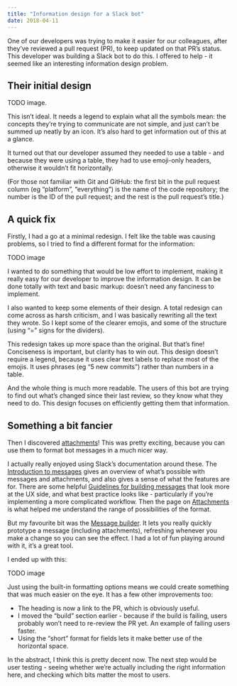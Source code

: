 ```yaml
---
title: "Information design for a Slack bot"
date: 2018-04-11
---
```


One of our developers was trying to make it easier for our colleagues, after they’ve reviewed a pull request (PR), to keep updated on that PR’s status. This developer was building a Slack bot to do this. I offered to help - it seemed like an interesting information design problem.

## Their initial design

TODO image.

This isn’t ideal. It needs a legend to explain what all the symbols mean: the concepts they’re trying to communicate are not simple, and just can’t be summed up neatly by an icon. It’s also hard to get information out of this at a glance.

It turned out that our developer assumed they needed to use a table - and because they were using a table, they had to use emoji-only headers, otherwise it wouldn’t fit horizontally.

(For those not familiar with Git and GitHub: the first bit in the pull request column (eg “platform”, “everything”) is the name of the code repository; the number is the ID of the pull request; and the rest is the pull request’s title.)

## A quick fix

Firstly, I had a go at a minimal redesign. I felt like the table was causing problems, so I tried to find a different format for the information:

TODO image

I wanted to do something that would be low effort to implement, making it really easy for our developer to improve the information design. It can be done totally with text and basic markup: doesn’t need any fanciness to implement.

I also wanted to keep some elements of their design. A total redesign can come across as harsh criticism, and I was basically rewriting all the text they wrote. So I kept some of the clearer emojis, and some of the structure (using “=” signs for the dividers).

This redesign takes up more space than the original. But that’s fine! Conciseness is important, but clarity has to win out. This design doesn’t require a legend, because it uses clear text labels to replace most of the emojis. It uses phrases (eg “5 new commits”) rather than numbers in a table.

And the whole thing is much more readable. The users of this bot are trying to find out what’s changed since their last review, so they know what they need to do. This design focuses on efficiently getting them that information.

## Something a bit fancier

Then I discovered [attachments](https://api.slack.com/docs/message-attachments)! This was pretty exciting, because you can use them to format bot messages in a much nicer way.

I actually really enjoyed using Slack’s documentation around these. The [Introduction to messages](https://api.slack.com/messaging) gives an overview of what’s possible with messages and attachments, and also gives a sense of what the features are for. There are some helpful [Guidelines for building messages](https://api.slack.com/docs/message-guidelines) that look more at the UX side, and what best practice looks like - particularly if you’re implementing a more complicated workflow. Then the page on [Attachments](https://api.slack.com/docs/message-attachments) is what helped me understand the range of possibilities of the format.

But my favourite bit was the [Message builder](https://api.slack.com/docs/messages/builder?msg=%7B%22text%22%3A%22I%20am%20a%20test%20message%20http%3A%2F%2Fslack.com%22%2C%22attachments%22%3A%5B%7B%22text%22%3A%22And%20here%E2%80%99s%20an%20attachment!%22%7D%5D%7D). It lets you really quickly prototype a message (including attachments), refreshing whenever you make a change so you can see the effect. I had a lot of fun playing around with it, it’s a great tool.

I ended up with this:

TODO image

Just using the built-in formatting options means we could create something that was much easier on the eye. It has a few other improvements too:

- The heading is now a link to the PR, which is obviously useful.
- I moved the “build” section earlier - because if the build is failing, users probably won’t need to re-review the PR yet. An example of failing users faster.
- Using the “short” format for fields lets it make better use of the horizontal space.

In the abstract, I think this is pretty decent now. The next step would be user testing - seeing whether we’re actually including the right information here, and checking which bits matter the most to users.